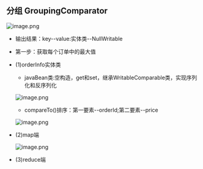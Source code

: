 ## 分组 GroupingComparator

![image.png](https://upload-images.jianshu.io/upload_images/14466577-6fe9d1fec3f22812.png?imageMogr2/auto-orient/strip%7CimageView2/2/w/1240)

* 输出结果：key--value:实体类--NullWritable
* 第一步：获取每个订单中的最大值
* (1)orderInfo实体类
    * javaBean类:空构造，get和set，继承WritableComparable<OrderInfo>类，实现序列化和反序列化
   
    ![image.png](https://upload-images.jianshu.io/upload_images/14466577-7ca747d91fb7bced.png?imageMogr2/auto-orient/strip%7CimageView2/2/w/1240)
    
    * compareTo()排序：第一要素--orderId;第二要素--price
    
    ![image.png](https://upload-images.jianshu.io/upload_images/14466577-39a48390446ab1ae.png?imageMogr2/auto-orient/strip%7CimageView2/2/w/1240)

* (2)map端
   
   ![image.png](https://upload-images.jianshu.io/upload_images/14466577-3b58dfdfc1960b68.png?imageMogr2/auto-orient/strip%7CimageView2/2/w/1240)

* (3)reduce端



  
